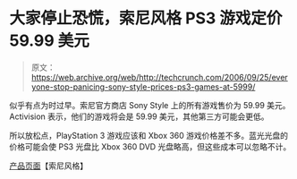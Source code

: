 # 大家停止恐慌，索尼风格 PS3 游戏定价 59.99 美元

> 原文：<https://web.archive.org/web/http://techcrunch.com/2006/09/25/everyone-stop-panicing-sony-style-prices-ps3-games-at-5999/>

似乎有点为时过早。索尼官方商店 Sony Style 上的所有游戏售价为 59.99 美元。Activision 表示，他们的游戏将会是 59.99 美元，其他第三方可能会更低。

所以放松点，PlayStation 3 游戏应该和 Xbox 360 游戏价格差不多。蓝光光盘的价格可能会使 PS3 光盘比 Xbox 360 DVD 光盘略高，但这些成本可以忽略不计。

[产品页面](https://web.archive.org/web/20150929065000/http://www.sonystyle.com/is-bin/INTERSHOP.enfinity/eCS/Store/en/-/USD/SY_BrowseCatalog-Start?CategoryName=games_ps3&Dept=moviesmusic)【索尼风格】